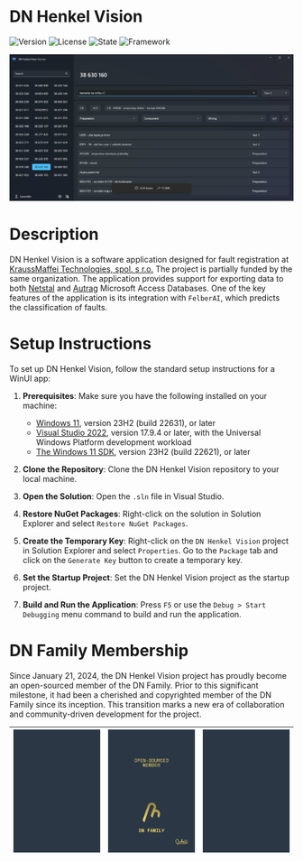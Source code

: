 # DN Henkel Vision
![Version](https://img.shields.io/badge/Version-2024.0.1-blue) ![License](https://img.shields.io/badge/License-MIT-red) ![State](https://img.shields.io/badge/Development_State-Active-green) ![Framework](https://img.shields.io/badge/Framework-Windows_App_SDK_1.5-purple)

![DN Henkel Vision Editor](Readme/henkel-vision-editor.png)

# Description
DN Henkel Vision is a software application designed for fault registration at [KraussMaffei Technologies, spol. s r.o.](https://www.kraussmaffei.com/en/home) The project is partially funded by the same organization. The application provides support for exporting data to both [Netstal](https://www.netstal.com/#) and [Autrag](https://www.kraussmaffei.com/en/our-products/px-series-250-4-000-kn) Microsoft Access Databases. One of the key features of the application is its integration with `FelberAI`, which predicts the classification of faults.

# Setup Instructions
To set up DN Henkel Vision, follow the standard setup instructions for a WinUI app:

1. **Prerequisites**: Make sure you have the following installed on your machine:
    - [Windows 11](https://www.microsoft.com/software-download/windows11), version 23H2 (build 22631), or later
    - [Visual Studio 2022](https://visualstudio.microsoft.com/vs/), version 17.9.4 or later, with the Universal Windows Platform development workload
    - [The Windows 11 SDK](https://learn.microsoft.com/en-us/windows/apps/windows-app-sdk/), version 23H2 (build 22621), or later

2. **Clone the Repository**: Clone the DN Henkel Vision repository to your local machine.

3. **Open the Solution**: Open the `.sln` file in Visual Studio.

4. **Restore NuGet Packages**: Right-click on the solution in Solution Explorer and select `Restore NuGet Packages`.

5. **Create the Temporary Key**: Right-click on the `DN Henkel Vision` project in Solution Explorer and select `Properties`. Go to the `Package` tab and click on the `Generate Key` button to create a temporary key.

6. **Set the Startup Project**: Set the DN Henkel Vision project as the startup project.

7. **Build and Run the Application**: Press `F5` or use the `Debug > Start Debugging` menu command to build and run the application.

# DN Family Membership
Since January 21, 2024, the DN Henkel Vision project has proudly become an open-sourced member of the DN Family. Prior to this significant milestone, it had been a cherished and copyrighted member of the DN Family since its inception. This transition marks a new era of collaboration and community-driven development for the project.

| ![](Readme/certificate-padding.png) | ![](Readme/certificate-of-dn-membership.png) | ![](Readme/certificate-padding.png) |
|-------------------------------------|----------------------------------------------|-------------------------------------|